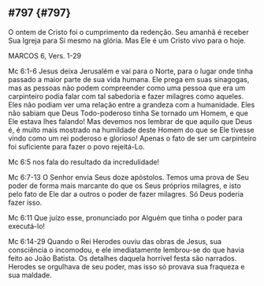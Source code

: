 ## #797 {#797}

O ontem de Cristo foi o cumprimento da redenção. Seu amanhã é receber Sua Igreja para Si mesmo na glória. Mas Ele é um Cristo vivo para o hoje.

MARCOS 6, Vers. 1-29

Mc 6:1-6 Jesus deixa Jerusalém e vai para o Norte, para o lugar onde tinha passado a maior parte de sua vida humana. Ele prega em suas sinagogas, mas as pessoas não podem compreender como uma pessoa que era um carpinteiro podia falar com tal sabedoria e fazer milagres como aqueles. Eles não podiam ver uma relação entre a grandeza com a humanidade. Eles não sabiam que Deus Todo-poderoso tinha Se tornado um Homem, e que Ele estava lhes falando! Mas devemos nos lembrar de que aquilo que Deus é, é muito mais mostrado na humildade deste Homem do que se Ele tivesse vindo como um rei poderoso e glorioso! Apenas o fato de ser um carpinteiro foi suficiente para fazer o povo rejeitá-Lo.

Mc 6:5 nos fala do resultado da incredulidade!

Mc 6:7-13 O Senhor envia Seus doze apóstolos. Temos uma prova de Seu poder de forma mais marcante do que os Seus próprios milagres, e isto pelo fato de Ele dar a outros o poder de fazer milagres. Só Deus poderia fazer isso.

Mc 6:11 Que juízo esse, pronunciado por Alguém que tinha o poder para executá-lo!

Mc 6:14-29 Quando o Rei Herodes ouviu das obras de Jesus, sua consciência o incomodou, e ele imediatamente lembrou-se do que havia feito ao João Batista. Os detalhes daquela horrível festa são narrados. Herodes se orgulhava de seu poder, mas isso só provava sua fraqueza e sua maldade.